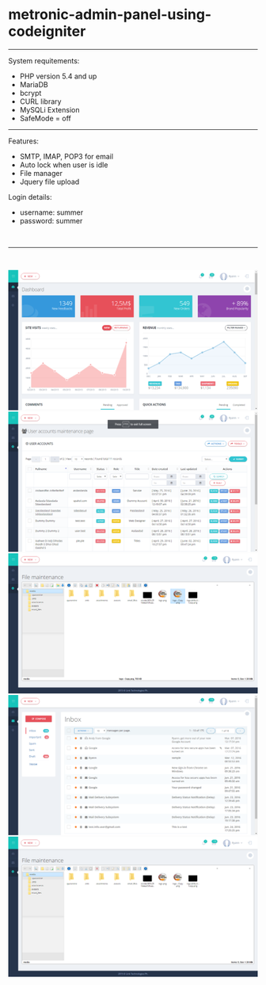 # metronic-admin-panel-using-codeigniter

<hr>

System requitements: <br/>
- PHP version 5.4 and up <br/>
- MariaDB <br/>
- bcrypt
- CURL library
- MySQLi Extension
- SafeMode = off

<hr>

Features: <br/>
- SMTP, IMAP, POP3 for email <br/>
- Auto lock when user is idle <br/>
- File manager <br/>
- Jquery file upload <br/>

Login details: <br/>
- username: summer <br/>
- password: summer <br/>

<br/>
<hr>
<br/>

![Alt text](screenshots/screen2.png?raw=true "Optional Title")
![Alt text](screenshots/screen3.png?raw=true "Optional Title")
![Alt text](screenshots/screen4.png?raw=true "Optional Title")
![Alt text](screenshots/screen5.png?raw=true "Optional Title")
![Alt text](screenshots/screen6.png?raw=true "Optional Title")




